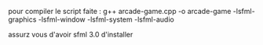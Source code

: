 pour compiler le script faite :
g++ arcade-game.cpp -o arcade-game -lsfml-graphics -lsfml-window -lsfml-system -lsfml-audio

assurz vous d'avoir sfml 3.0 d'installer
